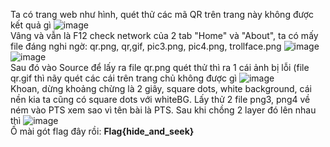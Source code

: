 Ta có trang web như hình, quét thử các mã QR trên trang này không được kết quả gì
![image](https://user-images.githubusercontent.com/62832067/149932272-65c48a59-49d6-4035-8614-6f6fd801d3f3.png)
<br> Vâng và vẫn là F12 check network của 2 tab "Home" và "About", ta có mấy file đáng nghi ngờ: qr.png, qr,gif, pic3.png, pic4.png, trollface.png
![image](https://user-images.githubusercontent.com/62832067/149932504-de7a9b82-43d1-4c41-947e-03988c502681.png)
![image](https://user-images.githubusercontent.com/62832067/149932572-4a04cb50-3dc1-45a1-a2b9-97daf5d18787.png)
<br> Sau đó vào Source để lấy ra file qr.png quét thử thì ra 1 cái ảnh bị lỗi (file qr.gif thì nãy quét các cái trên trang chủ không được gì
![image](https://user-images.githubusercontent.com/62832067/149933028-a02b0694-a8a7-4a05-8eb5-caec3e7d0818.png)
<br> Khoan, dừng khoảng chừng là 2 giây, square dots, white background, cái nền kia ta cũng có square dots với whiteBG. Lấy thử 2 file png3, png4 về ném vào PTS xem sao vì tên bài là PTS. Sau khi chồng 2 layer đó lên nhau thì
![image](https://user-images.githubusercontent.com/62832067/149933347-2be1989e-77db-4c62-a557-e2e2cd0efaea.png)
<br> Ố mài gót flag đây rồi: **Flag{hide_and_seek}**
